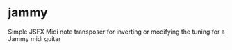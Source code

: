 # jammy

Simple JSFX Midi note transposer for inverting or modifying the tuning for a Jammy midi guitar

#